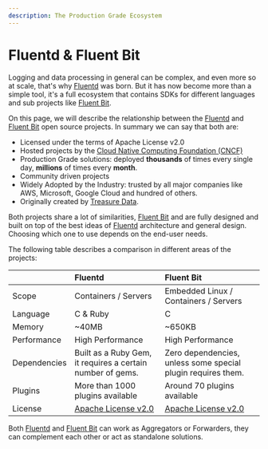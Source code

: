 ```yaml
---
description: The Production Grade Ecosystem
---
```


# Fluentd & Fluent Bit

Logging and data processing in general can be complex, and even more so at scale, that's why [Fluentd](https://www.fluentd.org) was born. But it has now become more than a simple tool, it's a full ecosystem that contains SDKs for different languages and sub projects like [Fluent Bit](https://fluentbit.io).

On this page, we will describe the relationship between the [Fluentd](http://fluentd.org) and [Fluent Bit](http://fluentbit.io) open source projects.  In summary we can say that both are:

* Licensed under the terms of Apache License v2.0
* Hosted projects by the [Cloud Native Computing Foundation \(CNCF\)](https://cncf.io)
* Production Grade solutions: deployed **thousands** of times every single day, **millions** of times every **month**.
* Community driven projects
* Widely Adopted by the Industry: trusted by all major companies like AWS, Microsoft, Google Cloud and hundred of others.
* Originally created by [Treasure Data](https://www.treasuredata.com). 

Both projects share a lot of similarities, [Fluent Bit](https://fluentbit.io) and are fully designed and built on top of the best ideas of [Fluentd](https://www.fluentd.org) architecture and general design. Choosing which one to use depends on the end-user needs.

The following table describes a comparison in different areas of the projects:

|  | Fluentd | Fluent Bit |
| :--- | :--- | :--- |
| Scope | Containers / Servers | Embedded Linux / Containers / Servers |
| Language | C & Ruby | C |
| Memory | ~40MB | ~650KB |
| Performance | High Performance | High Performance |
| Dependencies | Built as a Ruby Gem, it requires a certain number of gems. | Zero dependencies, unless some special plugin requires them. |
| Plugins | More than 1000 plugins available | Around 70 plugins available |
| License | [Apache License v2.0](http://www.apache.org/licenses/LICENSE-2.0) | [Apache License v2.0](http://www.apache.org/licenses/LICENSE-2.0) |

Both [Fluentd](https://www.fluentd.org) and [Fluent Bit](https://fluentbit.io) can work as Aggregators or Forwarders, they can complement each other or act as standalone solutions.

